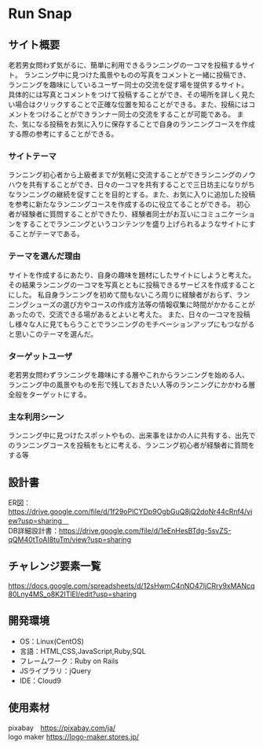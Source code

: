 # Run Snap

## サイト概要
老若男女問わず気がるに、簡単に利用できるランニングの一コマを投稿するサイト。
ランニング中に見つけた風景やものの写真をコメントと一緒に投稿でき、ランニングを趣味にしているユーザー同士の交流を促す場を提供するサイト。
具体的には写真とコメントをつけて投稿することができ、その場所を詳しく見たい場合はクリックすることで正確な位置を知ることができる。また、投稿にはコメントをつけることができランナー同士の交流をすることが可能である。
また、気になる投稿をお気に入りに保存することで自身のランニングコースを作成する際の参考にすることができる。

### サイトテーマ
ランニング初心者から上級者までが気軽に交流することができランニングのノウハウを共有することができ、日々の一コマを共有することで三日坊主になりがちなランニングの継続を促すことを目的とする。また、お気に入りに追加した投稿を参考に新たなランニングコースを作成するのに役立てることができる。
初心者が経験者に質問することができたり、経験者同士がお互いにコミュニケーションをすることでランニングというコンテンツを盛り上げられるようなサイトにすることがテーマである。

### テーマを選んだ理由
サイトを作成するにあたり、自身の趣味を題材にしたサイトにしようと考えた。その結果ランニングの一コマを写真とともに投稿できるサービスを作成することにした。
私自身ランニングを初めて間もないころ周りに経験者がおらず、ランニングシューズの選び方やコースの作成方法等の情報収集に時間がかかることがあったので、交流できる場があるとよいと考えた。
また、日々の一コマを投稿し様々な人に見てもらうことでランニングのモチベーションアップにもつながると思いこのテーマを選んだ。

### ターゲットユーザ
老若男女問わずランニングを趣味にする層やこれからランニングを始める人、ランニング中の風景やものを形で残しておきたい人等のランニングにかかわる層全般をターゲットにする。

### 主な利用シーン
ランニング中に見つけたスポットやもの、出来事をほかの人に共有する、出先でのランニングコースを投稿をもとに考える、ランニング初心者が経験者に質問をする等

## 設計書
ER図：https://drive.google.com/file/d/1f29oPlCYDp9OgbGuQ8jQ2doNr44cRnf4/view?usp=sharing　<br>
DB詳細設計書：https://drive.google.com/file/d/1eEnHesBTdg-5svZS-qQM40tToAI8tuTm/view?usp=sharing

## チャレンジ要素一覧
https://docs.google.com/spreadsheets/d/12sHwmC4nNO47IjCRry9xMANcq80Lny4MS_o8K2ITlEI/edit?usp=sharing

## 開発環境
- OS：Linux(CentOS)
- 言語：HTML,CSS,JavaScript,Ruby,SQL
- フレームワーク：Ruby on Rails
- JSライブラリ：jQuery
- IDE：Cloud9

## 使用素材
pixabay　https://pixabay.com/ja/ <br>
logo maker https://logo-maker.stores.jp/
